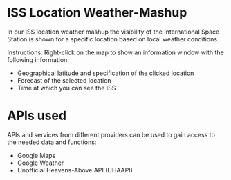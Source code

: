 ISS Location Weather-Mashup
===

In our ISS location weather mashup the visibility of the International Space Station is shown for a specific location based on local weather conditions.

Instructions: Right-click on the map to show an information window with the following information:

- Geographical latitude and specification of the clicked location
- Forecast of the selected location
- Time at which you can see the ISS

APIs used
==

APIs and services from different providers can be used to gain access to the needed data and functions:

- Google Maps
- Google Weather
- Unofficial Heavens-Above API (UHAAPI)